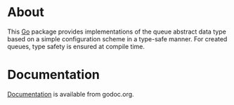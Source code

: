 # About

This [Go](https://golang.org) package provides implementations
of the queue abstract data type
based on a simple configuration scheme in a type-safe manner.
For created queues, type safety is ensured at compile time.

# Documentation

[Documentation](https://godoc.org/github.com/TheCount/go-queues/queue) is
available from godoc.org.
